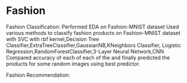 # Fashion

Fashion Classification:
Performed EDA on Fashion-MNIST dataset
Used various methods to classify fashion products on Fashion-MNIST dataset with SVC with rbf kernel,Decision Tree Classifier,ExtraTreeClassifier,GaussianNB,KNeighbors Classifier,
Logistic Regression,RandomForestClassifier,3-Layer Neural Network,CNN
Compared accuracy of each of each of the and finally predicted the products for some random images using best predictor.

Fashion Recommendation:
